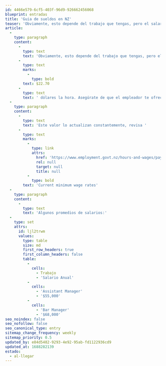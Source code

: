 ```yaml
---
id: 4466e579-6cf5-403f-96d9-926662456068
blueprint: entradas
title: 'Guia de sueldos en NZ'
teaser: 'Obviamente, esto depende del trabajo que tengas, pero el salario mínimo en Nueva Zelanda es actualmente de $22.70 dólares la hora. Asegúrate de que el empleador te ofrece un salario justo.'
article:
  -
    type: paragraph
    content:
      -
        type: text
        text: 'Obviamente, esto depende del trabajo que tengas, pero el salario mínimo en Nueva Zelanda es actualmente de '
      -
        type: text
        marks:
          -
            type: bold
        text: $22.70
      -
        type: text
        text: ' dólares la hora. Asegúrate de que el empleador te ofrece un salario justo.'
  -
    type: paragraph
    content:
      -
        type: text
        text: 'Este valor lo actualizan constantemente, revisa '
      -
        type: text
        marks:
          -
            type: link
            attrs:
              href: 'https://www.employment.govt.nz/hours-and-wages/pay/minimum-wage/minimum-wage-rates/'
              rel: null
              target: null
              title: null
          -
            type: bold
        text: 'Current minimum wage rates'
  -
    type: paragraph
    content:
      -
        type: text
        text: 'Algunos promedios de salarios:'
  -
    type: set
    attrs:
      id: ljl2trwm
      values:
        type: table
        size: md
        first_row_headers: true
        first_column_headers: false
        table:
          -
            cells:
              - Trabajo
              - 'Salario Anual'
          -
            cells:
              - 'Assistant Manager'
              - '$55,000'
          -
            cells:
              - 'Bar Manager'
              - '$68,000'
seo_noindex: false
seo_nofollow: false
seo_canonical_type: entry
sitemap_change_frequency: weekly
sitemap_priority: 0.5
updated_by: e84d5482-9293-4e92-95ab-fd1122936cd9
updated_at: 1688282139
estado:
  - al-llegar
---
```

